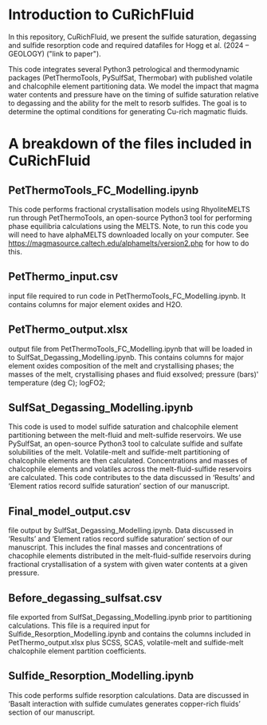 # Introduction to CuRichFluid

In this repository, CuRichFluid, we present the sulfide saturation, degassing and sulfide resorption code and required 
datafiles for Hogg et al. (2024 – GEOLOGY) ("link to paper"). 

This code integrates several Python3 petrological and thermodynamic packages (PetThermoTools, PySulfSat, Thermobar) 
with published volatile and chalcophile element partitioning data. We model the impact that magma water contents and 
pressure have on the timing of sulfide saturation relative to degassing and the ability for the melt to resorb sulfides.
The goal is to determine the optimal conditions for generating Cu-rich magmatic fluids.


# A breakdown of the files included in CuRichFluid

## PetThermoTools_FC_Modelling.ipynb
This code performs fractional crystallisation models using RhyoliteMELTS run through PetThermoTools, an open-source Python3 tool for performing phase equilibria calculations using the MELTS. Note, to run this code you will need to have alphaMELTS downloaded locally on your computer. See https://magmasource.caltech.edu/alphamelts/version2.php for how to do this. 

## PetThermo_input.csv 
input file required to run code in PetThermoTools_FC_Modelling.ipynb. It contains columns for major element oxides and H2O. 

## PetThermo_output.xlsx
output file from PetThermoTools_FC_Modelling.ipynb that will be loaded in to SulfSat_Degassing_Modelling.ipynb. This contains columns for major element oxides composition of the melt and crystallising phases; the masses of the melt, crystallising phases and fluid exsolved; pressure (bars)' temperature (deg C); logFO2; 

## SulfSat_Degassing_Modelling.ipynb
This code is used to model sulfide saturation and chalcophile element partitioning between the melt-fluid and melt-sulfide reservoirs. We use PySulfSat, an open-source Python3 tool to calculate sulfide and sulfate solubilities of the melt. Volatile-melt and sulfide-melt partitioning of chalcophile elements are then calculated. Concentrations and masses of chalcophile elements and volatiles across the melt-fluid-sulfide reservoirs are calculated.  This code contributes to the data discussed in ‘Results’ and ‘Element ratios record sulfide saturation’ section of our manuscript.

## Final_model_output.csv
file output by SulfSat_Degassing_Modelling.ipynb. Data discussed in ‘Results’ and ‘Element ratios record sulfide saturation’ section of our manuscript. This includes the final masses and concentrations of chacophile elements distributed in the melt-fluid-sulfide reservoirs during fractional crystallisation of a system with given water contents at a given pressure. 

## Before_degassing_sulfsat.csv
file exported from SulfSat_Degassing_Modelling.ipynb prior to partitioning calculations. This file is a required input for Sulfide_Resorption_Modelling.ipynb and contains the columns included in PetThermo_output.xlsx plus SCSS, SCAS, volatile-melt and sulfide-melt chalcophile element partition coefficients.

## Sulfide_Resorption_Modelling.ipynb
This code performs sulfide resorption calculations. Data are discussed in ‘Basalt interaction with sulfide cumulates generates copper-rich fluids’ section of our manuscript.



